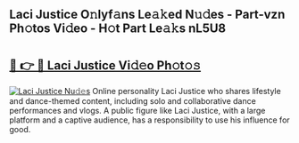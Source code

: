 ## Laci Justice O𝚗lyf𝚊ns Le𝚊𝚔ed N𝚞𝚍es - Part-vzn Ph𝚘tos Vi𝚍eo - H𝚘t Part Le𝚊𝚔s nL5U8

# <h2><a href="http://hf5ou6m.feru.top/?c=Laci+Justice">🔗 👉 🔴 Laci Justice Vi𝚍𝚎o Ph𝚘t𝚘𝚜</a></h2>

[![Laci Justice Nu𝚍𝚎s](https://i.imgur.com/0TWrTi3.gif)](http://hf5ou6m.feru.top/?c=Laci+Justice)
Online personality Laci Justice who shares lifestyle and dance-themed content, including solo and collaborative dance performances and vlogs. A public figure like Laci Justice, with a large platform and a captive audience, has a responsibility to use his influence for good. 
